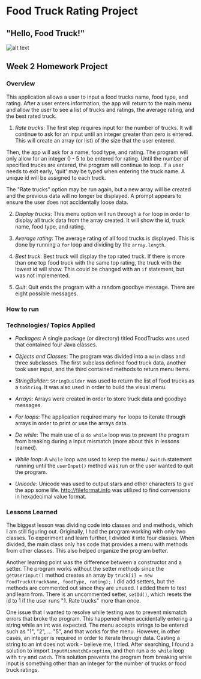 # Food Truck Rating Project
## "Hello, Food Truck!"
![alt text](https://i.ibb.co/bv7Ffnq/Screen-Shot-2019-09-22-at-5-05-32-AM.png "Running app image")
## Week 2 Homework Project

### Overview
This application allows a user to input a food trucks name, food type, and rating.  After a user enters information, the app will return to the main menu and allow the user to see a list of trucks and ratings, the average rating, and the best rated truck.

1.  *Rate trucks*:
The first step requires input for the number of trucks.  It will continue to ask for an input until an integer greater than zero is entered.  This will create an array (or list) of the size that the user entered.

Then, the app will ask for a name, food type, and rating.  The program will only allow for an integer 0 - 5 to be entered for rating.  Until the number of specified trucks are entered, the program will continue to loop.  If a user needs to exit early, 'quit' may be typed when entering the truck name.  A unique id will be assigned to each truck.

The "Rate trucks" option may be run again, but a new array will be created and the previous data will no longer be displayed.  A prompt appears to ensure the user does not accidentally loose data.

2. *Display trucks*:
This menu option will run through a `for` loop in order to display all truck data from the array created.  It will show the id, truck name, food type, and rating.

3. *Average rating*:
The average rating of all food trucks is displayed.  This is done by running a `for` loop and dividing by the `array.length`.

4. *Best truck*:
Best truck will display the top rated truck.  If there is more than one top food truck with the same top rating, the truck with the lowest id will show.  This could be changed with an `if` statement, but was not implemented.

5. *Quit*:
Quit ends the program with a random goodbye message.  There are eight possible messages.

### How to run


### Technologies/ Topics Applied
- *Packages*:
A single package (or directory) titled FoodTrucks was used that contained four Java classes.

- *Objects and Classes*:
The program was divided into a `main` class and three subclasses.  The first subclass defined food truck data, another took user input, and the third contained methods to return menu items.

- *StringBuilder*:
`StringBuilder` was used to return the list of food trucks as a `toString`.  It was also used in order to build the visual menu.

- *Arrays*:
Arrays were created in order to store truck data and goodbye messages.

- *For loops*:
The application required many `for` loops to iterate through arrays in order to print or use the arrays data.

- *Do while*:
The main use of a `do while` loop was to prevent the program from breaking during a input mismatch (more about this in lessons learned).

- *While loop*:
A `while` loop was used to keep the menu / `switch` statement running until the `userInput()` method was run or the user wanted to quit the program.

- *Unicode*:
Unicode was used to output stars and other characters to give the app some life.  <http://fileformat.info> was utilized to find conversions in hexadecimal value format.

### Lessons Learned
The biggest lesson was dividing code into classes and and methods, which I am still figuring out.  Originally, I had the program working with only two classes.  To experiment and learn further, I divided it into four classes.  When divided, the main class only has code that provides a menu with methods from other classes. This also helped organize the program better.

Another learning point was the difference between a constructor and a setter.  The program works without the setter methods since the `getUserInput()` method creates an array by `truck[i] = new FoodTruck(truckName, foodType, rating);`.  I did add setters, but the methods are commented out since they are unused.   I added them to test and learn from. There is an uncommented setter, `setId()`, which resets the id to 1 if the user runs "1. Rate trucks" more than once.

One issue that I wanted to resolve while testing was to prevent mismatch errors that broke the program.  This happened when accidentally entering a string while an int was expected.  The menu accepts strings to be entered such as "1", "2", ... "5", and that works for the menu.  However, in other cases, an integer is required in order to iterate through data.  Casting a string to an int does not work - believe me, I tried.  After searching, I found a solution to import `InputMismatchException`, and then run a `do while` loop with `try` and `catch`.  This solution prevents the program from breaking while input is something other than an integer for the number of trucks or food truck ratings.

